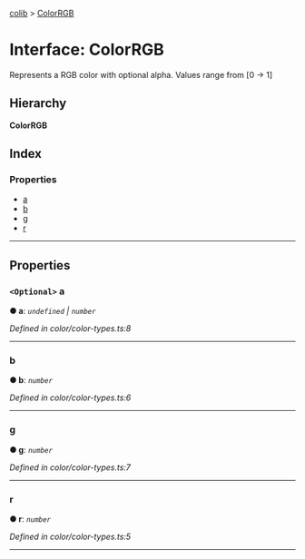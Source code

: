 [colib](../README.md) > [ColorRGB](../interfaces/colorrgb.md)

# Interface: ColorRGB

Represents a RGB color with optional alpha. Values range from \[0 -> 1\]

## Hierarchy

**ColorRGB**

## Index

### Properties

- [a](colorrgb.md#markdown-header-Optional-a)
- [b](colorrgb.md#markdown-header-b)
- [g](colorrgb.md#markdown-header-g)
- [r](colorrgb.md#markdown-header-r)

---

## Properties

### `<Optional>` a

**● a**: _`undefined` \| `number`_

_Defined in color/color-types.ts:8_

---

### b

**● b**: _`number`_

_Defined in color/color-types.ts:6_

---

### g

**● g**: _`number`_

_Defined in color/color-types.ts:7_

---

### r

**● r**: _`number`_

_Defined in color/color-types.ts:5_

---
